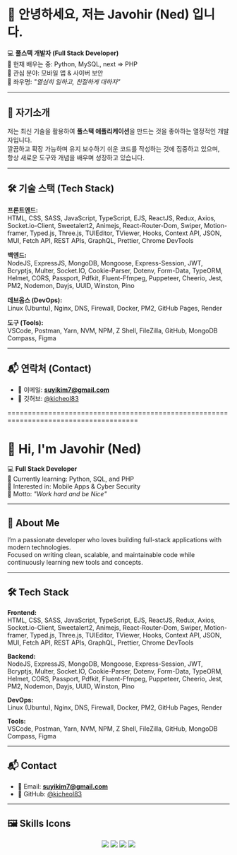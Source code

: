 # 👋 안녕하세요, 저는 Javohir (Ned) 입니다.

💻 **풀스택 개발자 (Full Stack Developer)**  
🌱 현재 배우는 중: Python, MySQL, next => PHP  
📱 관심 분야: 모바일 앱 & 사이버 보안  
📝 좌우명: _"열심히 일하고, 친절하게 대하자"_

---

## 🚀 자기소개

저는 최신 기술을 활용하여 **풀스택 애플리케이션**을 만드는 것을 좋아하는 열정적인 개발자입니다.  
깔끔하고 확장 가능하며 유지 보수하기 쉬운 코드를 작성하는 것에 집중하고 있으며,  
항상 새로운 도구와 개념을 배우며 성장하고 있습니다.

---

## 🛠 기술 스택 (Tech Stack)

**프론트엔드:**  
HTML, CSS, SASS, JavaScript, TypeScript, EJS, ReactJS, Redux, Axios, Socket.io-Client, Sweetalert2, Animejs, React-Router-Dom, Swiper, Motion-framer, Typed.js, Three.js, TUIEditor, TViewer, Hooks, Context API, JSON, MUI, Fetch API, REST APIs, GraphQL, Prettier, Chrome DevTools  

**백엔드:**  
NodeJS, ExpressJS, MongoDB, Mongoose, Express-Session, JWT, Bcryptjs, Multer, Socket.IO, Cookie-Parser, Dotenv, Form-Data, TypeORM, Helmet, CORS, Passport, Pdfkit, Fluent-Ffmpeg, Puppeteer, Cheerio, Jest, PM2, Nodemon, Dayjs, UUID, Winston, Pino  

**데브옵스 (DevOps):**  
Linux (Ubuntu), Nginx, DNS, Firewall, Docker, PM2, GitHub Pages, Render  

**도구 (Tools):**  
VSCode, Postman, Yarn, NVM, NPM, Z Shell, FileZilla, GitHub, MongoDB Compass, Figma  

---

## 📬 연락처 (Contact)

- 📧 이메일: **suyikim7@gmail.com**  
- 🐙 깃허브: [@kicheol83](https://github.com/kicheol83)  

======================================================================================

# 👋 Hi, I'm Javohir (Ned)

💻 **Full Stack Developer**  
🌱 Currently learning: Python, SQL, and PHP  
📱 Interested in: Mobile Apps & Cyber Security  
📝 Motto: _"Work hard and be Nice"_

---

## 🚀 About Me

I’m a passionate developer who loves building full-stack applications with modern technologies.  
Focused on writing clean, scalable, and maintainable code while continuously learning new tools and concepts.

---

## 🛠 Tech Stack

**Frontend:**  
HTML, CSS, SASS, JavaScript, TypeScript, EJS, ReactJS, Redux, Axios, Socket.io-Client, Sweetalert2, Animejs, React-Router-Dom, Swiper, Motion-framer, Typed.js, Three.js, TUIEditor, TViewer, Hooks, Context API, JSON, MUI, Fetch API, REST APIs, GraphQL, Prettier, Chrome DevTools

**Backend:**  
NodeJS, ExpressJS, MongoDB, Mongoose, Express-Session, JWT, Bcryptjs, Multer, Socket.IO, Cookie-Parser, Dotenv, Form-Data, TypeORM, Helmet, CORS, Passport, Pdfkit, Fluent-Ffmpeg, Puppeteer, Cheerio, Jest, PM2, Nodemon, Dayjs, UUID, Winston, Pino

**DevOps:**  
Linux (Ubuntu), Nginx, DNS, Firewall, Docker, PM2, GitHub Pages, Render

**Tools:**  
VSCode, Postman, Yarn, NVM, NPM, Z Shell, FileZilla, GitHub, MongoDB Compass, Figma

---

## 📬 Contact

- 📧 Email: **suyikim7@gmail.com**
- 🐙 GitHub: [@kicheol83](https://github.com/kicheol83)

---

  ## 🖼 Skills Icons

<p align="center">

<!-- Frontend -->
<img src="https://skillicons.dev/icons?i=html,css,sass,js,ts,ejs,react,redux,axios,materialui,graphql,threejs&perline=12" />

<!-- Backend -->
<img src="https://skillicons.dev/icons?i=nodejs,express,mongodb,postgres,typeorm,socketio,jwt,jest&perline=12" />

<!-- DevOps -->
<img src="https://skillicons.dev/icons?i=linux,nginx,docker,git,github&perline=12" />

<!-- Tools -->
<img src="https://skillicons.dev/icons?i=vscode,postman,yarn,npm,figma&perline=12" />

</p>


</p>


